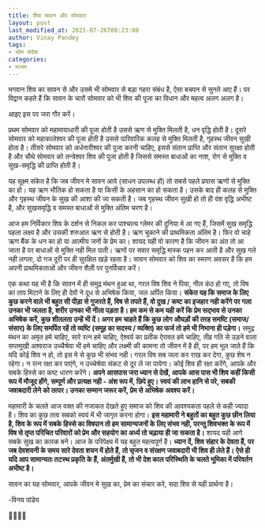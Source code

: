 ```yaml
---
title: शिव सावन और सोमवार
layout: post
last_modified_at: 2021-07-26T08:23:00
author: Vinay Pandey
tags:
- सोम संदेश
categories:
- मध्यम
---
```

भगवान शिव का सावन से और उसमे भी सोमवार से बड़ा गहरा संबंध है, ऐसा बचपन से सुनते आए हैं। पर विद्वान कहते हैं कि सावन के चारों सोमवार को भी शिव की पूजा का विधान और महत्व अलग अलग है। 

आइए इस पर जरा गौर करें।

प्रथम सोमवार को महामायाधारी की पूजा होती है उससे ऋण से मुक्ति मिलती है, धन वृद्धि होती है। दूसरे सोमवार को  महाकालेश्वर की पूजा होती है उससे पारिवारिक कलह से मुक्ति मिलती है, गृहस्थ जीवन सुखी होता है। तीसरे सोमवार को अर्धनारीश्वर की पूजा करनी चाहिए, इससे संतान प्राप्ति और संतान सुरक्षा होती है और चौथे सोमवार को तन्त्रेश्वर शिव की पूजा होती है जिससे समस्त बाधाओं का नाश, रोग से मुक्ति व सुख-समृद्धि की प्राप्ति होती है।

यह सूक्ष्म संकेत है कि जब जीवन मे सावन आये (साधन उपलब्ध हों) तो सबसे पहले प्रयास ऋणों से मुक्ति का हो। यह ऋण भौतिक हो सकता है या किसी के अहसान का हो सकता है। उसके बाद ही कलह से मुक्ति और गृहस्थ जीवन के सुख की आशा की जा सकती है। जब गृहस्थ जीवन सुखी हो तो ही वंश वृद्धि अभीष्ट है, और सुखसमृद्धि व समस्त बाधाओं से मुक्ति अंतिम चरण है। 

आज हम निर्विकार शिव के दर्शन से निकल कर पाश्चात्य ग्लेमर की दुनिया मे आ गए हैं, जिसमें सुख समृद्धि  पहला लक्ष्य है और उसकी शरुआत  ऋण से होती है। ऋण चुकाने की प्राथमिकता अंतिम है। फिर वो चाहे ऋण बैंक के धन का हो या आत्मीय जनों के प्रेम का। शायद यही वो कारण है कि जीवन का अंत तो आ जाता है पर बाधाओं से मुक्ति नही मिल पाती। ऋणों पर सवार समृद्धि मास्क पहन कर आती है और सुख गले नही लगता, दो गज दूरी पर ही सुरक्षित खड़े रहता है। सावन सोमवार को शिव का स्मरण अवसर है कि हम अपनी प्राथमिकताओं और जीवन शैली पर पुनर्विचार करें। 

एक कथा यह भी है कि सावन में ही समुद्र मंथन हुआ था, गरल विष शिव ने पिया, नील कंठ हो गए, तो विष का ताप मिटाने के लिए ही देवों ने दूध से अभिषेक किया, जल अर्पित किया। **संकेत यह कि समाज के लिए कुछ करने वाले भी बहुत सी पीड़ा से गुजरते हैं, विष से तपते हैं, वो दुख / कष्ट का इजहार नही करेंगे पर गला उनका भी जलता है, शरीर उनका भी नीला पड़ता है। हम कम से कम यही करें कि प्रेम सद्भाव से उनका अभिषेक करें, कुछ शीतलता उन्हें भी दें। अगर हम चाहते हैं कि कुछ लोग औघड़ों की तरह समष्टि (समाज/ संसार) के लिए समर्पित रहें तो व्यष्टि (समूह का सदस्य / व्यक्ति) का फर्ज तो हमे भी निभाना ही पड़ेगा।** समुद्र मंथन का अमृत हमे चाहिए, सारे रत्न हमे चाहिए, ऐश्वर्य का प्रतीक ऐरावत हमे चाहिए, तीव्र गति से उड़ने वाला सप्तमुखी अश्वराज उच्चैश्रेवा भी हमे चाहिए और लक्ष्मी की कामना तो जीवन में है ही, पर हम भूल जाते हैं कि यदि कोई शिव न हो, तो इस मे से कुछ भी संभव नही। गरल विष सब जला कर राख कर देगा, कुछ शेष न रहेगा। न रत्न रक्षा कर पाएंगे, न उच्चेश्रेवा संकट से दूर ले जा पायेगा। कोई शिव ही रक्षा करेंगे, आपके और सबके हिस्से का कष्ट धारण करेंगे। **अपने आसपास जरा ध्यान से देखें, आपके आस पास भी शिव कहीं किसी रूप में मौजूद होंगे,  सम्पूर्ण और प्रत्यक्ष नही - अंश रूप में, छिपे हुए। स्वयं की लाभ हानि से परे, सबकी जवाबदारी लेने को तत्पर। उनका सम्मान जरूर करें, प्रेम से अभिषेक अवश्य करें।** 

महामारी के चलते आज वक्त की नजाकत देखते हुए समाज को शिव की आवश्यकता पहले से कही ज्यादा है। शिव का कुछ तत्व सबको स्वयं में भी जागृत करना होगा। **इस महामारी ने बहुतों का बहुत कुछ छीन लिया है, शिव के रूप में सबके हिस्से का विषपान तो हम सामान्यजनों के लिए संभव नही, परन्तु शिवभक्त के रूप में विष से तृप्त परिचित परिवारों को प्रेम और सहयोग का अर्ध्य तो चढ़ाया ही जा सकता है।** शायद यही आगे सबके सुख का कारक बने। आज के परिपेक्ष्य में यह बहुत महत्वपूर्ण है। **ध्यान दें, शिव संहार के देवता हैं, पर जब देवशयनी के समय सारे देवता शयन में होते हैं,  तो सृजन व संरक्षण जवाबदारी भी शिव ही लेते हैं। ऐसे ही यदि आप सामान्यतः तटस्थ प्रकृति के हैं, अंतर्मुखी हैं, तो भी देश काल परिस्थिति के चलते भूमिका में परिवर्तन अभीष्ट है।**

सावन का यह सोमवार, आपके जीवन मे सुख का, प्रेम का संचार करे, सदा शिव से यही प्रार्थना है।

-विनय पांडेय

🙏🌷🌷🙏


